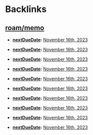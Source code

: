
# Backlinks
## [roam/memo](<roam/memo.md>)
- **[nextDueDate](<nextDueDate.md>):** [November 16th, 2023](<November 16th, 2023.md>)

- **[nextDueDate](<nextDueDate.md>):** [November 16th, 2023](<November 16th, 2023.md>)

- **[nextDueDate](<nextDueDate.md>):** [November 16th, 2023](<November 16th, 2023.md>)

- **[nextDueDate](<nextDueDate.md>):** [November 16th, 2023](<November 16th, 2023.md>)

- **[nextDueDate](<nextDueDate.md>):** [November 16th, 2023](<November 16th, 2023.md>)

- **[nextDueDate](<nextDueDate.md>):** [November 16th, 2023](<November 16th, 2023.md>)

- **[nextDueDate](<nextDueDate.md>):** [November 16th, 2023](<November 16th, 2023.md>)

- **[nextDueDate](<nextDueDate.md>):** [November 16th, 2023](<November 16th, 2023.md>)

- **[nextDueDate](<nextDueDate.md>):** [November 16th, 2023](<November 16th, 2023.md>)

- **[nextDueDate](<nextDueDate.md>):** [November 16th, 2023](<November 16th, 2023.md>)

